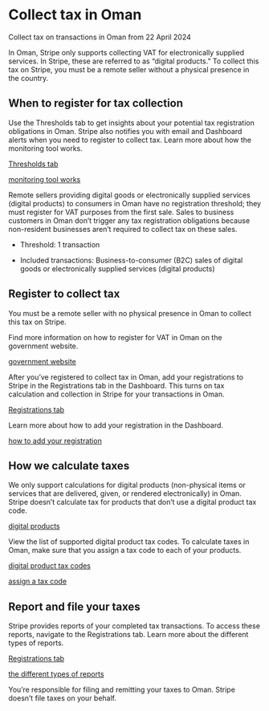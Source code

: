 # Collect tax in Oman

Collect tax on transactions in Oman from 22 April 2024

In Oman, Stripe only supports collecting VAT for electronically supplied services. In Stripe, these are referred to as “digital products.” To collect this tax on Stripe, you must be a remote seller without a physical presence in the country.

## When to register for tax collection

Use the Thresholds tab to get insights about your potential tax registration obligations in Oman. Stripe also notifies you with email and Dashboard alerts when you need to register to collect tax. Learn more about how the monitoring tool works.

[Thresholds tab](https://dashboard.stripe.com/tax/thresholds)

[monitoring tool works](/tax/monitoring)

Remote sellers providing digital goods or electronically supplied services (digital products) to consumers in Oman have no registration threshold; they must register for VAT purposes from the first sale. Sales to business customers in Oman don’t trigger any tax registration obligations because non-resident businesses aren’t required to collect tax on these sales.

- Threshold: 1 transaction

- Included transactions: Business-to-consumer (B2C) sales of digital goods or electronically supplied services (digital products)

## Register to collect tax

You must be a remote seller with no physical presence in Oman to collect this tax on Stripe.

Find more information on how to register for VAT in Oman on the government website.

[government website](https://taxoman.gov.om/portal/web/taxportal/e-services)

After you’ve registered to collect tax in Oman, add your registrations to Stripe in the Registrations tab in the Dashboard. This turns on tax calculation and collection in Stripe for your transactions in Oman.

[Registrations tab](https://dashboard.stripe.com/tax/registrations?location=om)

Learn more about how to add your registration in the Dashboard.

[how to add your registration](/tax/registering#track-your-registrations-in-the-tax-dashboard)

## How we calculate taxes

We only support calculations for digital products (non-physical items or services that are delivered, given, or rendered electronically) in Oman. Stripe doesn’t calculate tax for products that don’t use a digital product tax code.

[digital products](/tax/tax-codes?type=digital)

View the list of supported digital product tax codes. To calculate taxes in Oman, make sure that you assign a tax code to each of your products.

[digital product tax codes](/tax/tax-codes?type=digital)

[assign a tax code](/tax/products-prices-tax-codes-tax-behavior#tax-code-on-product)

## Report and file your taxes

Stripe provides reports of your completed tax transactions. To access these reports, navigate to the Registrations tab. Learn more about the different types of reports.

[Registrations tab](https://dashboard.stripe.com/tax/registrations)

[the different types of reports](/tax/reports)

You’re responsible for filing and remitting your taxes to Oman. Stripe doesn’t file taxes on your behalf.
